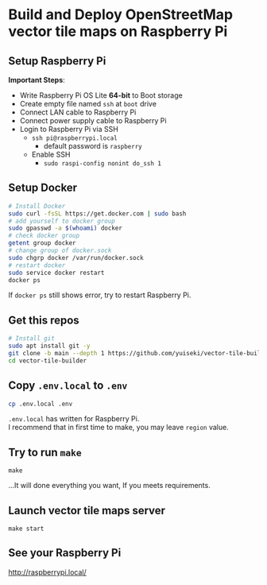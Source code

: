 # Build and Deploy OpenStreetMap vector tile maps on Raspberry Pi

## Setup Raspberry Pi

**Important Steps**:

- Write Raspberry Pi OS Lite **64-bit** to Boot storage
- Create empty file named `ssh` at `boot` drive
- Connect LAN cable to Raspberry Pi
- Connect power supply cable to Raspberry Pi
- Login to Raspberry Pi via SSH
  - `ssh pi@raspberrypi.local`
    - default password is `raspberry`
  - Enable SSH
    - `sudo raspi-config nonint do_ssh 1`

## Setup Docker

```bash
# Install Docker
sudo curl -fsSL https://get.docker.com | sudo bash
# add yourself to docker group
sudo gpasswd -a $(whoami) docker
# check docker group
getent group docker
# change group of docker.sock
sudo chgrp docker /var/run/docker.sock
# restart docker
sudo service docker restart
docker ps
```

If `docker ps` still shows error, try to restart Raspberry Pi.

## Get this repos

```bash
# Install git
sudo apt install git -y
git clone -b main --depth 1 https://github.com/yuiseki/vector-tile-builder.git
cd vector-tile-builder
```

## Copy `.env.local` to `.env`

```bash
cp .env.local .env
```

`.env.local` has written for Raspberry Pi.  
I recommend that in first time to make, you may leave `region` value.

## Try to run `make`

```
make
```

...It will done everything you want, If you meets requirements.

## Launch vector tile maps server

```
make start
```

## See your Raspberry Pi

http://raspberrypi.local/
